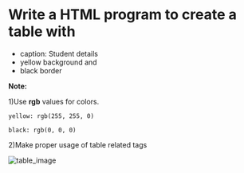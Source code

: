# Write a HTML program to create a table with 
- caption: Student details
- yellow background and
- black border 

**Note:**

1)Use **rgb** values for colors.

`yellow: rgb(255, 255, 0)`

`black: rgb(0, 0, 0)`

2)Make proper usage of table related tags

![table_image](https://storage.googleapis.com/acciojob-open-file-collections/table_img2.png)
